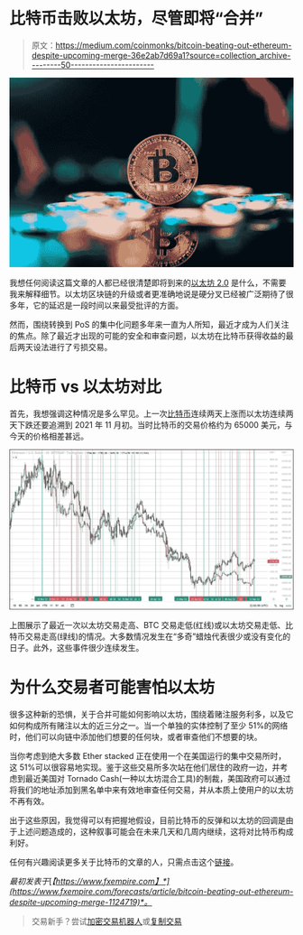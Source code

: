 # 比特币击败以太坊，尽管即将“合并”

> 原文：<https://medium.com/coinmonks/bitcoin-beating-out-ethereum-despite-upcoming-merge-36e2ab7d69a1?source=collection_archive---------50----------------------->

![](img/27a2b523071c281a8bced12268e3f43f.png)

我想任何阅读这篇文章的人都已经很清楚即将到来的[以太坊 2.0](http://fxempire.com/crypto/eth) 是什么，不需要我来解释细节。以太坊区块链的升级或者更准确地说是硬分叉已经被广泛期待了很多年，它的延迟是一段时间以来最受批评的方面。

然而，围绕转换到 PoS 的集中化问题多年来一直为人所知，最近才成为人们关注的焦点。除了最近才出现的可能的安全和审查问题，以太坊在比特币获得收益的最后两天设法进行了亏损交易。

# 比特币 vs 以太坊对比

首先，我想强调这种情况是多么罕见。上一次[比特币](https://www.fxempire.com/crypto/btc)连续两天上涨而以太坊连续两天下跌还要追溯到 2021 年 11 月初。当时比特币的交易价格约为 65000 美元，与今天的价格相差甚远。

![](img/7920d0a23216966ce3ecfe06795efcfa.png)

上图展示了最近一次以太坊交易走高、BTC 交易走低(红线)或以太坊交易走低、比特币交易走高(绿线)的情况。大多数情况发生在“多奇”蜡烛代表很少或没有变化的日子。此外，这些事件很少连续发生。

# 为什么交易者可能害怕以太坊

很多这种新的恐惧，关于合并可能如何影响以太坊，围绕着赌注服务利多，以及它如何构成所有赌注以太的近三分之一。当一个单独的实体控制了至少 51%的网络时，他们可以向链中添加他们想要的任何块，或者审查他们不想要的块。

当你考虑到绝大多数 Ether stacked 正在使用一个在美国运行的集中交易所时，这 51%可以很容易地实现。鉴于这些交易所多次站在他们居住的政府一边，并考虑到最近美国对 Tornado Cash(一种以太坊混合工具)的制裁，美国政府可以通过将我们的地址添加到黑名单中来有效地审查任何交易，并从本质上使用户的以太坊不再有效。

出于这些原因，我觉得可以有把握地假设，目前比特币的反弹和以太坊的回调是由于上述问题造成的，这种叙事可能会在未来几天和几周内继续，这将对比特币构成利好。

任何有兴趣阅读更多关于比特币的文章的人，只需点击这个[链接](https://www.thegoldforecast.com/bitcoin)。

*最初发表于*[*【https://www.fxempire.com】*](https://www.fxempire.com/forecasts/article/bitcoin-beating-out-ethereum-despite-upcoming-merge-1124719)*。*

> 交易新手？尝试[加密交易机器人](/coinmonks/crypto-trading-bot-c2ffce8acb2a)或[复制交易](/coinmonks/top-10-crypto-copy-trading-platforms-for-beginners-d0c37c7d698c)